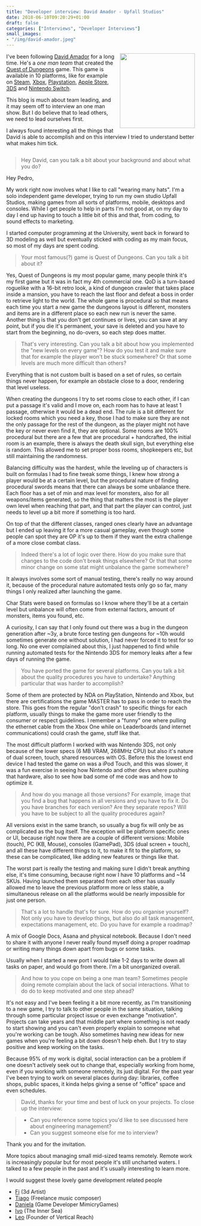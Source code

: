 ```yaml
---
title: "Developer interview: David Amador - Upfall Studios"
date: 2018-06-10T09:20:29+01:00
draft: false
categories: ["Interviews", "Developer Interviews"]
small_images:
- "/img/david-amador.jpeg"
---
```

<img src='/img/david-amador.jpeg' style='float:right; width:200px; margin-left:15px'/>

I've been following [David Amador](https://twitter.com/DJ_Link) for a long time.
He's a _one man team_ that created the [Quest of Dungeons](https://www.questofdungeons.com/) game.
This game is available in 10 platforms, like for example on [Steam](https://store.steampowered.com/app/270050/Quest_of_Dungeons/),
[Xbox](https://www.microsoft.com/en-us/p/quest-of-dungeons/bswtdr8hbm1w),
[Playstation](https://www.playstation.com/en-us/games/quest-of-dungeons-ps4/),
[Apple Store](https://itunes.apple.com/us/app/quest-of-dungeons/id698726956?mt=8),
[3DS](https://www.nintendo.com/games/detail/quest-of-dungeons-3ds)
and [Nintendo Switch](https://www.nintendo.com/games/detail/quest-of-dungeons-switch).

This blog is much about team leading, and it may seem off to interview an one
man show. But I do believe that to lead others, we need to lead ourselves first.

I always found interesting all the things that David is able to accomplish and
on this interview I tried to understand better what makes him tick.

<div style='clear:both'></div>

<!--more-->

> Hey David, can you talk a bit about your background and about what you do?

Hey Pedro,

My work right now involves what I like to call "wearing many hats". I'm a solo
independent game developer, trying to run my own studio Upfall Studios, making
games from all sorts of platforms, mobile, desktops and consoles. While I get
people to help in parts I'm not good at, on my day to day I end up having to
touch a little bit of this and that, from coding, to sound effects to marketing.

I started computer programming at the University, went back in forward to 3D
modeling as well but eventually sticked with coding as my main focus, so most
of my days are spent coding.

> Your most famous(?) game is Quest of Dungeons. Can you talk a bit about it?

Yes, Quest of Dungeons is my most popular game, many people think it's my first
game but it was in fact my 4th commercial one. QoD is a turn-based roguelike
with a 16-bit retro look, a kind of dungeon crawler that takes place inside a
mansion, you have to reach the last floor and defeat a boss in order to retrieve
light to the world. The whole game is procedural so that means each time you
start a new game the dungeons layout is different, monsters and items are in a
different place so each new run is never the same. Another thing is that you
don't get continues or lives, you can save at any point, but if you die it's
permanent, your save is deleted and you have to start from the beginning, no
do-overs, so each step does matter.

> That's very interesting. Can you talk a bit about how you implemented the
> "new levels on every game"? How do you test it and make sure that for example
> the player won't be stuck somewhere? Or that some levels are much more
> difficult than others?

Everything that is not custom built is based on a set of rules, so certain
things never happen, for example an obstacle close to a door, rendering that
level useless.

When creating the dungeons I try to set rooms close to each other, if I can
put a passage it's valid and I move on, each room has to have at least 1
passage, otherwise it would be a dead end. The rule is a bit different for
locked rooms which you need a key, those I had to make sure they are not the
only passage for the rest of the dungeon, as the player might not have the key
or never even find it, they are optional. Some rooms are 100% procedural but
there are a few that are procedural + handcrafted, the initial room is an
example, there is always the death skull sign, but everything else is random.
This allowed me to set proper boss rooms, shopkeepers etc, but still maintaining
the randomness.

Balancing difficulty was the hardest, while the leveling up of characters is
built on formulas I had to fine tweak some things, I knew how strong a player
would be at a certain level, but the procedural nature of finding procedural
swords means that there can always be some unbalance there. Each floor has a
set of min and max level for monsters, also for all weapons/items generated,
so the thing that matters the most is the player own level when reaching that
part, and that part the player can control, just needs to level up a bit more
if something is too hard.

On top of that the different classes, ranged ones clearly have an advantage but
I ended up leaving it for a more casual gameplay, even though some people can
spot they are OP it's up to them if they want the extra challenge of a more
close combat class.

> Indeed there's a lot of logic over there. How do you make sure that changes
> to the code don't break things elsewhere? Or that that some minor change on
> some stat might unbalance the game somewhere?

It always involves some sort of manual testing, there's really no way around it,
because of the procedural nature automated tests only go so far, many things I
only realized after launching the game.

Char Stats were based on formulas so I know where they'll be at a certain level
but unbalance will often come from external factors, amount of monsters, items
you found, etc.

A curiosity, I can say that I only found out there was a bug in the dungeon
generation after ~3y, a brute force testing gen dungeons for ~10h would
sometimes generate one without solution, I had never forced it to test for so
long. No one ever complained about this, I just happened to find while running
automated tests for the Nintendo 3DS for memory leaks after a few days of
running the game.

> You have ported the game for several platforms. Can you talk a bit about the
> quality procedures you have to undertake? Anything particular that was harder
> to accomplish?

Some of them are protected by NDA on PlayStation, Nintendo and Xbox, but there
are certifications the game MASTER has to pass in order to reach the store.
This goes from the regular "don't crash" to specific things for each platform,
usually things to make the game more user friendly to the consumer or respect
guidelines. I remember a "funny" one where pulling the ethernet cable from the
Xbox One while on Leaderboards (and internet communications) could crash the
game, stuff like that.

The most difficult platform I worked with was Nintendo 3DS, not only because of
the lower specs (6 MB VRAM, 268MHz CPU) but also it's nature of dual screen,
touch, shared resources with OS. Before this the lowest end device I had
tested the game on was a iPod Touch, and this was slower, it was a fun exercise
in seeing how Nintendo and other devs where pushing that hardware, also to see
how bad some of me code was and how to optimize it.

> And how do you manage all those versions? For example, image that you find a
> bug that happens in all versions and you have to fix it. Do you have branches
> for each version? Are they separate repos? Will you have to be subject to all
> the quality procedures again?

All versions exist in the same branch, so usually a bug fix will only be as 
complicated as the bug itself. The exception will be platform specific ones or
UI, because right now there are a couple of different versions: Mobile (touch),
PC (KB, Mouse), consoles (GamePad), 3DS (dual screen + touch), and all these
have different things to it, to make it fit to the platform, so these can be
complicated, like adding new features or things like that.

The worst part is really the testing and making sure I didn't break anything
else, it's time consuming, because right now I have 10 platforms and ~14 SKUs.
Having launched them separated from each other has usually allowed me to leave
the previous platform more or less stable, a simultaneous release on all the
platforms would be nearly impossible for just one person.

> That's a lot to handle that's for sure. How do you organise yourself? Not
> only you have to develop things, but also do all task management, expectations
> management, etc. Do you have for example a roadmap?

A mix of Google Docs, Asana and physical notebook. Because I don't need to share
it with anyone I never really found myself doing a proper roadmap or writing
many things down apart from bugs or some tasks.

Usually when I started a new port I would take 1-2 days to write down all tasks
on paper, and would go from there. I'm a bit unorganized overall.

> And how to you cope on being a one man team? Sometimes people doing remote
> complain about the lack of social interactions. What to do do to keep
> motivated and one step ahead?

It's not easy and I've been feeling it a bit more recently, as I'm
transitioning to a new game, I try to talk to other people in the same situation,
talking through some particular project issue or even exchange "motivation".
Projects can take years and that middle part where something is not ready to
start showing and you can't even properly explain to someone what you're working
can be tough. Also sometimes having new ideas for new games when you're feeling
a bit down doesn't help eheh. But I try to stay positive and keep working on
the tasks.

Because 95% of my work is digital, social interaction can be a problem if one
doesn't actively seek out to change that, especially working from home, even if
you working with someone remotely, its just digital. For the past year I've
been trying to work on several places during day: libraries, coffee shops,
public spaces, it kinda helps giving a sense of "office" space and
even schedules.

> David, thanks for your time and best of luck on your projects. To close up
> the interview:

> - Can you reference some topics you'd like to see discussed here about engineering management?
> - Can you suggest someone else for me to interview?

Thank you and for the invitation.

More topics about managing small mid-sized teams remotely. Remote work is
increasingly popular but for most people it's still uncharted waters. I talked
to a few people in the past and it's usually interesting to learn more.

I would suggest these lovely game development related people

* [Fi](https://twitter.com/fifsilva) (3d Artist)
* [Tiago](https://twitter.com/TRodriguesMusic) (Freelance music composer)
* [Daniela](https://twitter.com/DanielaFIFO) (Game Developer MimicryGames)
* [Ivo](https://twitter.com/duarteivopt) (The Inner Sea)
* [Leo](https://twitter.com/LeonorParra08) (Founder of Vertical Reach)
